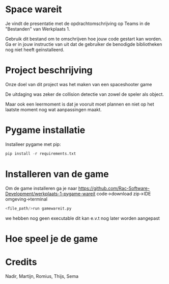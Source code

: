 # Space wareit
Je vindt de presentatie met de opdrachtomschrijving op Teams in de "Bestanden" van Werkplaats 1. 

Gebruik dit bestand om te omschrijven hoe jouw code gestart kan worden. Ga er in jouw instructie van uit dat de gebruiker de benodigde bibliotheken nog niet heeft geïnstalleerd.

# Project beschrijving

Onze doel van dit project was het maken van een spaceshooter game 

De uitdaging was zeker de collision detectie van zowel de speler als object.

Maar ook een leermoment is dat je vooruit moet plannen en niet op het laatste moment nog wat aanpassingen maakt.


# Pygame installatie

Installeer pygame met pip:
    
```python
pip install -r requirements.txt
```
# Installeren van de game

Om de game installeren ga je naar https://github.com/Rac-Software-Development/werkplaats-1-pygame-wareit code->download zip->IDE omgeving->terminal 

```python
<file_path/>run gamewareit.py
```

we hebben nog geen executable dit kan e.v.t nog later worden aangepast


# Hoe speel je de game



# Credits

Nadir, Martijn, Romius, Thijs, Sema
